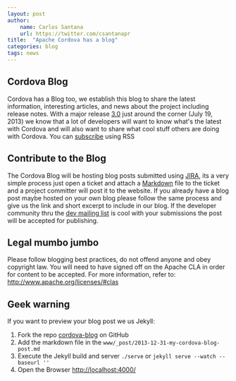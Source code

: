```yaml
---
layout: post
author:
    name: Carlos Santana
    url: https://twitter.com/csantanapr
title:  "Apache Cordova has a blog"
categories: blog
tags: news
---
```


Cordova Blog
---
Cordova has a Blog too, we establish this blog to share the latest information, interesting articles, and news about the project including release notes. With a major release [3.0](https://issues.apache.org/jira/browse/CB/fixforversion/12322491) just around the corner (July 19, 2013) we know that a lot of developers will want to know what's the latest with Cordova and will also want to share what cool stuff others are doing with Cordova. You can [subscribe](http://cordova.apache.org/rss.xml) using RSS

Contribute to the Blog
---
The Cordova Blog will be hosting blog posts submitted using [JIRA](https://issues.apache.org/jira/browse/CB), its a very simple process just open a ticket and attach a [Markdown](http://daringfireball.net/projects/markdown) file to the ticket and a project committer will post it to the website. If you already have a blog post maybe hosted on your own blog please follow the same process and give us the link and short excerpt to include in our blog. If the developer community thru the [dev mailing list](mailto:dev@cordova.apache.org) is cool with your submissions the post will be accepted for publishing.

Legal mumbo jumbo
---
Please follow blogging best practices, do not offend anyone and obey copyright law.
You will need to have signed off on the Apache CLA in order for content to be accepted. For more information, refer to: http://www.apache.org/licenses/#clas

Geek warning
---
If you want to preview your blog post we us Jekyll:
1. Fork the repo [cordova-blog](https://github.com/csantanapr/cordova-blog) on GitHub
2. Add the markdown file in the `www/_post/2013-12-31-my-cordova-blog-post.md`
3. Execute the Jekyll build and server `./serve` or `jekyll serve --watch --baseurl ''`
4. Open the Browser [http://localhost:4000/](http://localhost:4000/)
